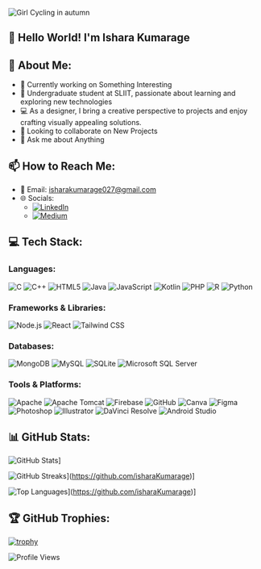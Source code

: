 
![Girl Cycling in autumn](https://github.com/isharaKumarage/Ishara-Kumarage/assets/121053544/da725091-d385-4f75-954e-fb98c20d64f6)

## 👋 Hello World! I'm Ishara Kumarage


## 💫 About Me:
- 🔭 Currently working on Something Interesting
- 🌱 Undergraduate student at SLIIT, passionate about learning and exploring new technologies
- 💻 As a designer, I bring a creative perspective to projects and enjoy crafting visually appealing solutions.
- 👯 Looking to collaborate on New Projects
- 💬 Ask me about Anything

## 📫 How to Reach Me:
- 📧 Email: [isharakumarage027@gmail.com](mailto:isharakumarage027@gmail.com)
- 🌐 Socials:
  - [![LinkedIn](https://img.shields.io/badge/LinkedIn-Connect-blue?style=flat-square&logo=linkedin)](https://www.linkedin.com/in/ishara-kumarage-391592212/)
  - [![Medium](https://img.shields.io/badge/Medium-Follow-black?style=flat-square&logo=medium)](https://medium.com/@isharakumarage)


## 💻 Tech Stack:
### Languages:
![C](https://img.shields.io/badge/C-00599C?style=for-the-badge&logo=c&logoColor=white)
![C++](https://img.shields.io/badge/C++-00599C?style=for-the-badge&logo=c%2B%2B&logoColor=white)
![HTML5](https://img.shields.io/badge/HTML5-E34F26?style=for-the-badge&logo=html5&logoColor=white)
![Java](https://img.shields.io/badge/Java-ED8B00?style=for-the-badge&logo=java&logoColor=white)
![JavaScript](https://img.shields.io/badge/JavaScript-F7DF1E?style=for-the-badge&logo=javascript&logoColor=black)
![Kotlin](https://img.shields.io/badge/Kotlin-0095D5?style=for-the-badge&logo=kotlin&logoColor=white)
![PHP](https://img.shields.io/badge/PHP-777BB4?style=for-the-badge&logo=php&logoColor=white)
![R](https://img.shields.io/badge/R-276DC3?style=for-the-badge&logo=r&logoColor=white)
![Python](https://img.shields.io/badge/Python-3776AB?style=for-the-badge&logo=python&logoColor=white)

### Frameworks & Libraries:
![Node.js](https://img.shields.io/badge/Node.js-43853D?style=for-the-badge&logo=node.js&logoColor=white)
![React](https://img.shields.io/badge/React-61DAFB?style=for-the-badge&logo=react&logoColor=white)
![Tailwind CSS](https://img.shields.io/badge/Tailwind_CSS-38B2AC?style=for-the-badge&logo=tailwind-css&logoColor=white)

### Databases:
![MongoDB](https://img.shields.io/badge/MongoDB-47A248?style=for-the-badge&logo=mongodb&logoColor=white)
![MySQL](https://img.shields.io/badge/MySQL-4479A1?style=for-the-badge&logo=mysql&logoColor=white)
![SQLite](https://img.shields.io/badge/SQLite-07405E?style=for-the-badge&logo=sqlite&logoColor=white)
![Microsoft SQL Server](https://img.shields.io/badge/Microsoft_SQL_Server-CC2927?style=for-the-badge&logo=microsoft-sql-server&logoColor=white)

### Tools & Platforms:
![Apache](https://img.shields.io/badge/Apache-D22128?style=for-the-badge&logo=apache&logoColor=white)
![Apache Tomcat](https://img.shields.io/badge/Apache%20Tomcat-F8DC75?style=for-the-badge&logo=apache-tomcat&logoColor=black)
![Firebase](https://img.shields.io/badge/Firebase-FFCA28?style=for-the-badge&logo=firebase&logoColor=black)
![GitHub](https://img.shields.io/badge/GitHub-181717?style=for-the-badge&logo=github&logoColor=white)
![Canva](https://img.shields.io/badge/Canva-00C4CC?style=for-the-badge&logo=canva&logoColor=white)
![Figma](https://img.shields.io/badge/Figma-F24E1E?style=for-the-badge&logo=figma&logoColor=white)
![Photoshop](https://img.shields.io/badge/Photoshop-31A8FF?style=for-the-badge&logo=adobe-photoshop&logoColor=white)
![Illustrator](https://img.shields.io/badge/Illustrator-FF9A00?style=for-the-badge&logo=adobe-illustrator&logoColor=white)
![DaVinci Resolve](https://img.shields.io/badge/DaVinci_Resolve-000000?style=for-the-badge&logo=blackmagic-design&logoColor=white)
![Android Studio](https://img.shields.io/badge/Android_Studio-3DDC84?style=for-the-badge&logo=android-studio&logoColor=white)

## 📊 GitHub Stats:
![GitHub Stats](https://github-readme-stats.vercel.app/api?username=isharaKumarage&show_icons=true&theme=radical)]


![GitHub Streaks](https://github-readme-streak-stats.herokuapp.com/?user=isharaKumarage&theme=radical)](https://github.com/isharaKumarage)]


![Top Languages](https://github-readme-stats.vercel.app/api/top-langs/?username=isharaKumarage&layout=compact&theme=radical)](https://github.com/isharaKumarage)]


## 🏆 GitHub Trophies:
[![trophy](https://github-profile-trophy.vercel.app/?username=isharakumarage&theme=onedark)](https://github.com/isharaKumarage)



![Profile Views](https://komarev.com/ghpvc/?username=isharakumarage&color=blueviolet&style=for-the-badge)
